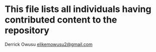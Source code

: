 # This file lists all individuals having contributed content to the repository

Derrick Owusu <elikemowusu2@gmail.com>